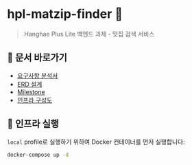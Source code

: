 # hpl-matzip-finder 🍜
> Hanghae Plus Lite 백엔드 과제 - 맛집 검색 서비스

## 📁 문서 바로가기

- [요구사항 분석서](./docs/requirements.md)
- [ERD 설계](./docs/erd.md)
- [Milestone](./docs/milestone.md)
- [인프라 구성도](./docs/infra.md) 

## 🐳 인프라 실행

`local` profile로 실행하기 위하여 Docker 컨테이너를 먼저 실행합니다:

```bash
docker-compose up -d

